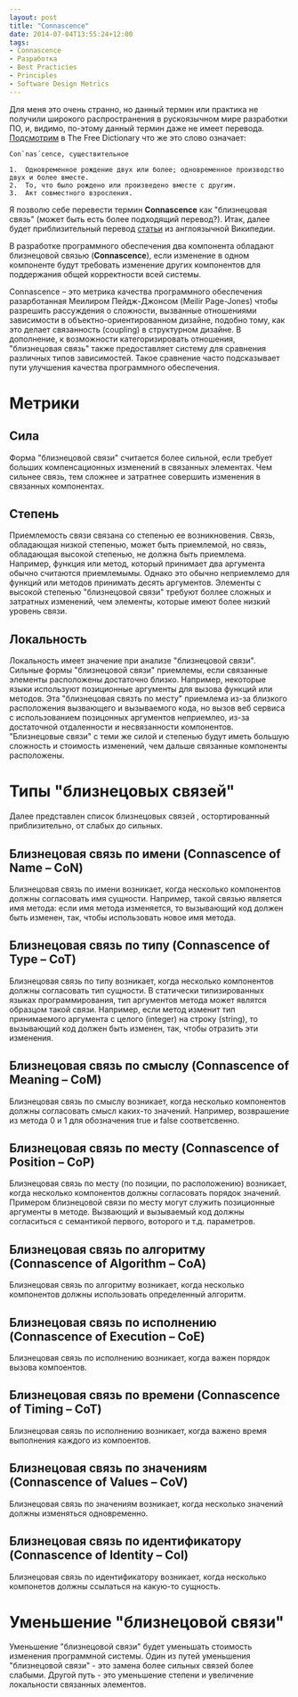 ```yaml
---
layout: post
title: "Connascence"
date: 2014-07-04T13:55:24+12:00
tags:
- Connascence
- Разработка
- Best Practicies
- Principles
- Software Design Metrics
---
```

Для меня это очень странно, но данный термин или практика не получили широкого распространения в рускоязычном мире разработки ПО, и, видимо, по-этому данный термин даже не имеет перевода. [Подсмотрим](http://www.thefreedictionary.com/Connascence) в The Free Dictionary что же это слово означает:

    Con`nas´cence, существительное

    1.	Одновременное рождение двух или более; одновременное производство двух и более вместе.
    2.	То, что было рождено или произведено вместе с другим.
    3.	Акт совместного взросления.

Я позволю себе перевести термин __Connascence__ как "близнецовая связь" (может быть есть более подходящий перевод?). Итак, далее будет приблизительный перевод [статьи](https://en.wikipedia.org/wiki/Connascence_(computer_programming)) из англоязычной Википедии.

В разработке программного обеспечения два компонента обладают близнецовой связью (__Connascence__), если изменение в одном компоненте будут требовать изменение других компонентов для поддержания общей корректности всей системы.

Connascence – это метрика качества программного обеспечения разарботанная Меилиром Пейдж-Джонсом (Meilir Page-Jones) чтобы разрешить рассуждения о сложности, вызванные отношениями зависимости в объектно-ориентированном дизайне, подобно тому, как это делает связанность (coupling) в структурном дизайне. В дополнение, к возможности категоризировать отношения, "близнецовая связь" также предоставляет систему для сравнения различных типов зависимостей. Такое сравнение часто подсказывает пути улучшения качества программного обеспечения.

Метрики
=======

## Сила

Форма "близнецовой связи" считается более сильной, если требует больших компенсационных изменений в связанных элементах. Чем сильнее связь, тем сложнее и затратнее совершить изменения в связанных компонентах.

## Степень

Приемлемость связи связана со степенью ее возникновения. Связь, обладающая низкой степенью, может быть приемлемой, но связь, обладающая высокой степенью, не должна быть приемлема. Например, функция или метод, который принимает два аргумента обычно считаются приемлемымы. Однако это обычно неприемлемо для функций или методов принимать десять аргументов. Элементы с высокой степенью "близнецовой связи" требуют боллее сложных и затратных изменений, чем элементы, которые имеют более низкий уровень связи.

## Локальность

Локальность имеет значение при анализе "близнецовой связи". Сильные формы "близнецовой связи" приемлемы, если связанные элементы  расположены достаточно близко. Например, некоторые языки используют позиционные аргументы для вызова функций или методов. Эта "близнецовая связть по месту" приемлема из-за близкого расположения вызвающего и вызываемого кода, но вызов веб сервиса с использованием позицонных аргументов неприемлео, из-за достаточной отдаленности и несвязанности компонентов. "Близнецовые связи" с теми же силой и степенью будут иметь большую сложность и стоимость изменений, чем дальше связанные компоненты расположены.

Типы "близнецовых связей"
=========================

Далее представлен список близнецовых связей , остортированный приблизительно, от слабых до сильных.

## Близнецовая связь по имени (Connascence of Name – CoN)

Близнецовая связь по имени возникает, когда несколько компонентов должны согласовать имя сущности. Например, такой связью является имя метода: если имя метода изменяется, то вызывающий код должен быть изменен, так, чтобы использовать новое имя метода.

## Близнецовая связь по типу (Connascence of Type – CoT)

Близнецовая связь по типу возникает, когда несколько компонентов должны согласовать тип сущности. В статически типизированных языках программирования, тип аргументов метода может являтся образцом такой связи. Например, если метод изменит тип принимаемого аргумента с целого (integer) на строку (string), то вызывающий код должен быть изменен, так, чтобы отразить эти изменения.

## Близнецовая связь по смыслу (Connascence of Meaning – CoM)

Близнецовая связь по смыслу возникает, когда несколько компонентов должны согласовать смысл каких-то значений. Например, возврашение из метода 0 и 1 для обозначения true и false соответсвенно.

## Близнецовая связь по месту (Connascence of Position – CoP)

Близнецовая связь по месту (по позиции, по расположению) возникает, когда несколько компонентов должны согласовать порядок значений. Примером близнецовой связи по месту могут служить позиционные аргументы в методе. Вызвающий и вызываемый код должны согласиться с семантикой первого, воторого и т.д. параметров.

## Близнецовая связь по алгоритму (Connascence of Algorithm – CoA)

Близнецовая связь по алгоритму возникает, когда несколько компонентов должны использовать определенный алгоритм.   


## Близнецовая связь по исполнению (Connascence of Execution – CoE)

Близнецовая связь по исполнению возникает, когда важен порядок вызова компоентов.

## Близнецовая связь по времени (Connascence of Timing – CoT)

Близнецовая связь по исполнению возникает, когда важено время выполнения каждого из компоентов.

## Близнецовая связь по значениям (Connascence of Values – CoV)

Близнецовая связь по значениям возникает, когда несколько значений должны изменяться одновременно.

## Близнецовая связь по идентификатору (Connascence of Identity – CoI)

Близнецовая связь по идентификатору возникает, когда несколько компонетов должны ссылаться на какую-то сущность.

Уменьшение "близнецовой связи"
==============================
Уменьшение "близнецовой связи" будет уменьшать стоимость изменения программной системы. Один из путей уменьшения "близнецовой связи" - это замена более сильных связей более слабыми. Другой путь - это уменьшение степени и увеличение локальности связанных элементов.
